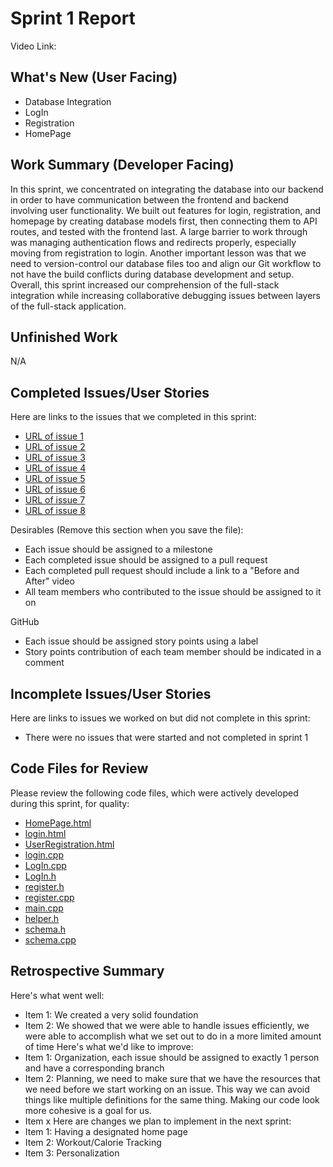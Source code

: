 # Sprint 1 Report
Video Link:
## What's New (User Facing)
* Database Integration
* LogIn
* Registration
* HomePage
## Work Summary (Developer Facing)
In this sprint, we concentrated on integrating the database into our backend in order to have communication between the frontend and backend involving user functionality. We built out features for login, registration, and homepage by creating database models first, then connecting them to API routes, and tested with the frontend last. A large barrier to work through was managing authentication flows and redirects properly, especially moving from registration to login. Another important lesson was that we need to version-control our database files too and align our Git workflow to not have the build conflicts during database development and setup. Overall, this sprint increased our comprehension of the full-stack integration while increasing collaborative debugging issues between layers of the full-stack application.
## Unfinished Work
N/A
## Completed Issues/User Stories
Here are links to the issues that we completed in this sprint:
* [URL of issue 1](https://github.com/kendallreid/Fitness-Tracker/issues/18)
* [URL of issue 2](https://github.com/kendallreid/Fitness-Tracker/issues/11)
* [URL of issue 3](https://github.com/kendallreid/Fitness-Tracker/issues/9)
* [URL of issue 4](https://github.com/kendallreid/Fitness-Tracker/issues/16)
* [URL of issue 5](https://github.com/kendallreid/Fitness-Tracker/issues/4)
* [URL of issue 6](https://github.com/kendallreid/Fitness-Tracker/issues/12)
* [URL of issue 7](https://github.com/kendallreid/Fitness-Tracker/issues/3)
* [URL of issue 8](https://github.com/kendallreid/Fitness-Tracker/issues/17)

Desirables (Remove this section when you save the file):
* Each issue should be assigned to a milestone
* Each completed issue should be assigned to a pull request
* Each completed pull request should include a link to a "Before and After" video
* All team members who contributed to the issue should be assigned to it on

GitHub
* Each issue should be assigned story points using a label
* Story points contribution of each team member should be indicated in a comment

## Incomplete Issues/User Stories
Here are links to issues we worked on but did not complete in this sprint:
* There were no issues that were started and not completed in sprint 1

## Code Files for Review
Please review the following code files, which were actively developed during this
sprint, for quality:
* [HomePage.html](https://github.com/kendallreid/Fitness-Tracker/blob/main/code/frontend/HomePage.html)
* [login.html](https://github.com/kendallreid/Fitness-Tracker/blob/main/code/frontend/login.html)
* [UserRegistration.html](https://github.com/kendallreid/Fitness-Tracker/blob/main/code/frontend/UserRegistration.html)
* [login.cpp](https://github.com/kendallreid/Fitness-Tracker/blob/main/code/backend/routes/login.cpp)
* [LogIn.cpp](https://github.com/kendallreid/Fitness-Tracker/blob/main/code/backend/LogIn.cpp)
* [LogIn.h](https://github.com/kendallreid/Fitness-Tracker/blob/main/code/backend/LogIn.h)
* [register.h](https://github.com/kendallreid/Fitness-Tracker/blob/main/code/backend/routes/register.h)
* [register.cpp](https://github.com/kendallreid/Fitness-Tracker/blob/main/code/backend/routes/register.cpp)
* [main.cpp](https://github.com/kendallreid/Fitness-Tracker/blob/main/code/backend/main.cpp)
* [helper.h](https://github.com/kendallreid/Fitness-Tracker/blob/main/code/backend/helper.h)
* [schema.h](https://github.com/kendallreid/Fitness-Tracker/blob/main/code/backend/db/schema.h)
* [schema.cpp](https://github.com/kendallreid/Fitness-Tracker/blob/main/code/backend/db/schema.cpp)

## Retrospective Summary
Here's what went well:
* Item 1: We created a very solid foundation
* Item 2: We showed that we were able to handle issues efficiently, we were able to accomplish what we set out to do in a more limited amount of time
Here's what we'd like to improve:
* Item 1: Organization, each issue should be assigned to exactly 1 person and have a corresponding branch
* Item 2: Planning, we need to make sure that we have the resources that we need before we start working on an issue. This way we can avoid things like multiple definitions for the same thing. Making our code look more cohesive is a goal for us.
* Item x
Here are changes we plan to implement in the next sprint:
* Item 1: Having a designated home page
* Item 2: Workout/Calorie Tracking 
* Item 3: Personalization
